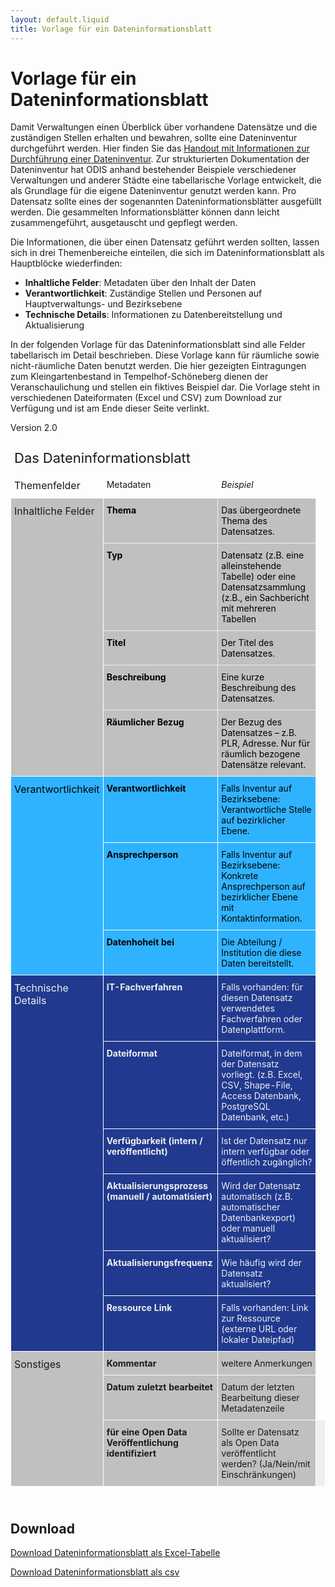 ```yaml
---
layout: default.liquid
title: Vorlage für ein Dateninformationsblatt
---
```


# Vorlage für ein Dateninformationsblatt

Damit Verwaltungen einen Überblick über vorhandene Datensätze und die zuständigen Stellen erhalten und bewahren, sollte eine Dateninventur durchgeführt werden. Hier finden Sie das [Handout mit Informationen zur Durchführung einer Dateninventur](/ressourcen/dateninventur).
Zur strukturierten Dokumentation der Dateninventur hat ODIS anhand bestehender Beispiele verschiedener Verwaltungen und anderer Städte eine tabellarische Vorlage entwickelt, die als Grundlage für die eigene Dateninventur genutzt werden kann. Pro Datensatz sollte eines der sogenannten Dateninformationsblätter ausgefüllt werden. Die gesammelten Informationsblätter können dann leicht zusammengeführt, ausgetauscht und gepflegt werden.

Die Informationen, die über einen Datensatz geführt werden sollten, lassen sich in drei Themenbereiche einteilen, die sich im Dateninformationsblatt als Hauptblöcke wiederfinden:

- **Inhaltliche Felder**: Metadaten über den Inhalt der Daten
- **Verantwortlichkeit**: Zuständige Stellen und Personen auf Hauptverwaltungs- und Bezirksebene
- **Technische Details**: Informationen zu Datenbereitstellung und Aktualisierung

In der folgenden Vorlage für das Dateninformationsblatt sind alle Felder tabellarisch im Detail beschrieben. Diese Vorlage kann für räumliche sowie nicht-räumliche Daten benutzt werden. Die hier gezeigten Eintragungen zum Kleingartenbestand in Tempelhof-Schöneberg dienen der Veranschaulichung und stellen ein fiktives Beispiel dar. Die Vorlage steht in verschiedenen Dateiformaten (Excel und CSV) zum Download zur Verfügung und ist am Ende dieser Seite verlinkt.

<style type="text/css">
.tg  {border-collapse:collapse;border-spacing:0;margin-bottom: 25px}
.tg td{font-size:14px;padding:10px 5px;border-style:solid;border-width:1px;overflow:hidden;word-break:normal;border-color:black;}
.tg th{font-size:14px;font-weight:normal;padding:10px 5px;border-style:solid;border-width:1px;overflow:hidden;word-break:normal;border-color:black;}
.tg .tg-zj9c{font-style:italic;background-color:#495992;color:#ffffff;border-color:#ffffff;text-align:left;vertical-align:top}
.tg .tg-eahn{background-color:#30b3ff;color:#000000;border-color:#ffffff;text-align:left;vertical-align:top}
.tg .tg-km2t{font-weight:bold;border-color:#ffffff;text-align:left;vertical-align:top}
.tg .tg-o9w4{font-style:italic;background-color:#95d2f6;border-color:#ffffff;text-align:left;vertical-align:top}
.tg .tg-tng1{background-color:#c0c0c0;color:#000000;border-color:#efefef;text-align:left;vertical-align:top}
.tg .tg-zv4m{border-color:#ffffff;text-align:left;vertical-align:top}
.tg .tg-u6gx{font-weight:bold;background-color:#c0c0c0;border-color:#ffffff;text-align:left;vertical-align:top}
.tg .tg-lu18{font-weight:bold;background-color:#30b3ff;color:#000000;border-color:#ffffff;text-align:left;vertical-align:top}
.tg .tg-xm73{font-size:22px;border-color:#ffffff;text-align:left;vertical-align:top}
.tg .tg-czno{font-size:16px;border-color:#ffffff;text-align:left;vertical-align:top}
.tg .tg-16zm{font-weight:bold;background-color:#c0c0c0;color:#000000;border-color:#efefef;text-align:left;vertical-align:top}
.tg .tg-eo4b{font-style:italic;border-color:#ffffff;text-align:left;vertical-align:top}
.tg .tg-0x0e{font-size:16px;background-color:#c0c0c0;border-color:#ffffff;text-align:left;vertical-align:top}
.tg .tg-54w3{font-style:italic;background-color:#efefef;border-color:#ffffff;text-align:left;vertical-align:top}
.tg .tg-ozf7{font-size:16px;background-color:#30b3ff;color:#000000;border-color:#ffffff;text-align:left;vertical-align:top}
.tg .tg-ortv{font-size:16px;background-color:#213a8f;color:#efefef;border-color:#ffffff;text-align:left;vertical-align:top}
.tg .tg-dydg{font-weight:bold;background-color:#213a8f;color:#efefef;border-color:#ffffff;text-align:left;vertical-align:top}
.tg .tg-lhx1{background-color:#213a8f;color:#efefef;border-color:#ffffff;text-align:left;vertical-align:top}
.tg .tg-hvao{background-color:#c0c0c0;border-color:#ffffff;text-align:left;vertical-align:top}
</style>

<div style="overflow-x: auto;">Version 2.0
<table class="tg">
<tbody>
  <tr>
    <th class="tg-xm73" colspan="2">Das Dateninformationsblatt</th>
    <th class="tg-zv4m"></th>
    <th class="tg-eo4b"></th>
  </tr>
  <tr>
    <td class="tg-czno">Themenfelder</td>
    <td class="tg-zv4m">Metadaten</td>
    <td class="tg-eo4b">Beispiel</td>
  </tr>
<tr>
<td class="tg-0x0e" rowspan="5">Inhaltliche Felder</td>
<td class="tg-16zm">Thema</td>
<td class="tg-tng1">Das &uuml;bergeordnete Thema des Datensatzes.</td>
</tr>
<tr>
<td class="tg-16zm">Typ</td>
<td class="tg-tng1">Datensatz (z.B. eine alleinstehende Tabelle) oder eine Datensatzsammlung (z.B., ein Sachbericht mit mehreren Tabellen</td>
</tr>
<tr>
<td class="tg-16zm">Titel</td>
<td class="tg-tng1">Der Titel des Datensatzes.</td>
</tr>
<tr>
<td class="tg-16zm">Beschreibung</td>
<td class="tg-tng1">Eine kurze Beschreibung des Datensatzes.</td>
</tr>
<tr>
<td class="tg-16zm">R&auml;umlicher Bezug</td>
<td class="tg-tng1">Der Bezug des Datensatzes &ndash; z.B. PLR, Adresse. Nur f&uuml;r r&auml;umlich bezogene Datens&auml;tze relevant.</td>
</tr>
<tr>
<td class="tg-ozf7" rowspan="3">Verantwortlichkeit</td>
<td class="tg-lu18">Verantwortlichkeit</td>
<td class="tg-eahn">Falls Inventur auf Bezirksebene: Verantwortliche Stelle auf bezirklicher Ebene.</td>
</tr>
<tr>
<td class="tg-lu18">Ansprechperson</td>
<td class="tg-eahn">Falls Inventur auf Bezirksebene: Konkrete Ansprechperson auf bezirklicher Ebene mit Kontaktinformation.</td>
</tr>
<tr>
<td class="tg-lu18">Datenhoheit bei</td>
<td class="tg-eahn">Die Abteilung / Institution die diese Daten bereitstellt.</td>
</tr>
<tr>
<td class="tg-ortv" rowspan="6">Technische Details</td>
<td class="tg-dydg">IT-Fachverfahren</td>
<td class="tg-lhx1">Falls vorhanden: f&uuml;r diesen Datensatz verwendetes Fachverfahren oder Datenplattform.</td>
</tr>
<tr>
<td class="tg-dydg">Dateiformat</td>
<td class="tg-lhx1">Dateiformat, in dem der Datensatz vorliegt. (z.B. Excel, CSV, Shape-File, Access Datenbank, PostgreSQL Datenbank, etc.)</td>
</tr>
<tr>
<td class="tg-dydg">Verf&uuml;gbarkeit (intern / ver&ouml;ffentlicht)</td>
<td class="tg-lhx1">Ist der Datensatz nur intern verf&uuml;gbar oder &ouml;ffentlich zug&auml;nglich?</td>
</tr>
<tr>
<td class="tg-dydg">Aktualisierungsprozess (manuell / automatisiert)</td>
<td class="tg-lhx1">Wird der Datensatz automatisch (z.B. automatischer Datenbankexport) oder manuell aktualisiert?</td>
</tr>
<tr>
<td class="tg-dydg">Aktualisierungsfrequenz</td>
<td class="tg-lhx1">Wie h&auml;ufig wird der Datensatz aktualisiert?</td>
</tr>
<tr>
<td class="tg-dydg">Ressource Link</td>
<td class="tg-lhx1">Falls vorhanden: Link zur Ressource (externe URL oder lokaler Dateipfad)</td>
</tr>
<tr>
<td class="tg-0x0e" rowspan="4">Sonstiges</td>
<td class="tg-u6gx">Kommentar</td>
<td class="tg-hvao">weitere Anmerkungen</td>
</tr>
<tr>
<td class="tg-u6gx">Datum zuletzt bearbeitet</td>
<td class="tg-hvao">Datum der letzten Bearbeitung dieser Metadatenzeile</td>
</tr>
<tr>
<td class="tg-u6gx">f&uuml;r eine Open Data Ver&ouml;ffentlichung identifiziert</td>
<td class="tg-hvao">Sollte er Datensatz als Open Data ver&ouml;ffentlicht werden? (Ja/Nein/mit Einschr&auml;nkungen)</td>
<td class="tg-54w3">&nbsp;</td>
</tr>
</tbody>
</table>
</div>

## Download

[Download Dateninformationsblatt als Excel-Tabelle](/assets/file-download/Dateninformationsblatt_v2.xlsx)

[Download Dateninformationsblatt als csv](/assets/file-download/Dateninformationsblatt_v2.csv)
